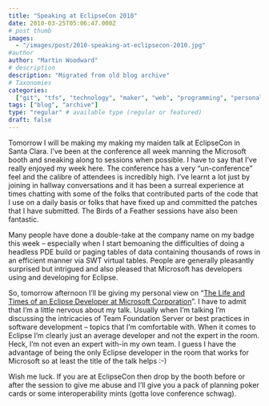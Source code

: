 ```yaml
---
title: "Speaking at EclipseCon 2010"
date: 2010-03-25T05:06:47.000Z
# post thumb
images:
  - "/images/post/2010-speaking-at-eclipsecon-2010.jpg"
#author
author: "Martin Woodward"
# description
description: "Migrated from old blog archive"
# Taxonomies
categories:
  ["git", "tfs", "technology", "maker", "web", "programming", "personal"]
tags: ["blog", "archive"]
type: "regular" # available type (regular or featured)
draft: false
---
```


[](http://www.eclipsecon.org/2010/) Tomorrow I will be making my making my maiden talk at EclipseCon in Santa Clara. I’ve been at the conference all week manning the Microsoft booth and sneaking along to sessions when possible. I have to say that I’ve really enjoyed my week here. The conference has a very “un-conference” feel and the calibre of attendees is incredibly high. I’ve learnt a lot just by joining in hallway conversations and it has been a surreal experience at times chatting with some of the folks that contributed parts of the code that I use on a daily basis or folks that have fixed up and committed the patches that I have submitted. The Birds of a Feather sessions have also been fantastic.

Many people have done a double-take at the company name on my badge this week – especially when I start bemoaning the difficulties of doing a headless PDE build or paging tables of data containing thousands of rows in an efficient manner via SWT virtual tables. People are generally pleasantly surprised but intrigued and also pleased that Microsoft has developers using and developing for Eclipse.

So, tomorrow afternoon I’ll be giving my personal view on “[The Life and Times of an Eclipse Developer at Microsoft Corporation](http://www.eclipsecon.org/2010/sessions/?page=sessions&id=1476)”. I have to admit that I’m a little nervous about my talk. Usually when I’m talking I’m discussing the intricacies of Team Foundation Server or best practices in software development – topics that I’m comfortable with. When it comes to Eclipse I’m clearly just an average developer and not the expert in the room. Heck, I’m not even an expert with-in my own team. I guess I have the advantage of being the only Eclipse developer in the room that works for Microsoft so at least the title of the talk helps :-)

Wish me luck. If you are at EclipseCon then drop by the booth before or after the session to give me abuse and I’ll give you a pack of planning poker cards or some interoperability mints (gotta love conference schwag).
